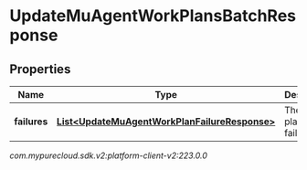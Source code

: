 # UpdateMuAgentWorkPlansBatchResponse


## Properties

| Name | Type | Description | Notes |
| ------------ | ------------- | ------------- | ------------- |
| **failures** | [**List&lt;UpdateMuAgentWorkPlanFailureResponse&gt;**](UpdateMuAgentWorkPlanFailureResponse) | The work plan update failures |  |




_com.mypurecloud.sdk.v2:platform-client-v2:223.0.0_

